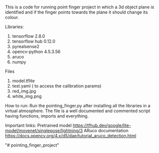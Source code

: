 This is a code for running point finger project in which a 3d object plane is identified and if the finger points towards the plane it should change its colour.

Libraries:  
1. tensorflow 2.8.0
2. tensorflow hub     0.12.0
3. pyrealsense2
4. opencv-python 4.5.3.56
5. aruco 
6. numpy

Files
1. model.tflite
2. test.yaml ( to access the calibration params)
3. red_img.jpg
4. white_img.png

How to run:
Run the pointing_finger.py after installing all the libraries in a virtual atmosphere. 
The file is a well documented and commented script having functions, imports and everything. 

Important links:
Pretrained model
https://tfhub.dev/google/lite-model/movenet/singlepose/lightning/3
ARuco documentation
https://docs.opencv.org/4.x/d5/dae/tutorial_aruco_detection.html

"# pointing_finger_project" 
